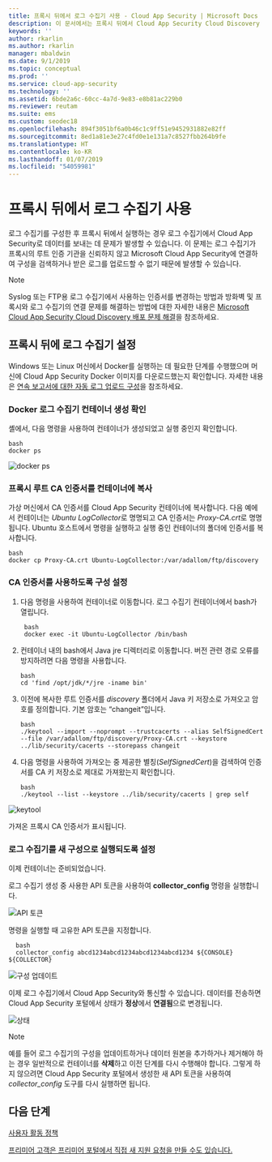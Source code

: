 ```yaml
---
title: 프록시 뒤에서 로그 수집기 사용 - Cloud App Security | Microsoft Docs
description: 이 문서에서는 프록시 뒤에서 Cloud App Security Cloud Discovery 로그 수집기를 사용하는 방법에 대한 정보를 제공합니다.
keywords: ''
author: rkarlin
ms.author: rkarlin
manager: mbaldwin
ms.date: 9/1/2019
ms.topic: conceptual
ms.prod: ''
ms.service: cloud-app-security
ms.technology: ''
ms.assetid: 6bde2a6c-60cc-4a7d-9e83-e8b81ac229b0
ms.reviewer: reutam
ms.suite: ems
ms.custom: seodec18
ms.openlocfilehash: 894f3051bf6a0b46c1c9ff51e9452931882e82ff
ms.sourcegitcommit: 8ed1a81e3e27c4fd0e1e131a7c8527fbb264b9fe
ms.translationtype: HT
ms.contentlocale: ko-KR
ms.lasthandoff: 01/07/2019
ms.locfileid: "54059981"
---
```

# <a name="enable-the-log-collector-behind-a-proxy"></a>프록시 뒤에서 로그 수집기 사용

로그 수집기를 구성한 후 프록시 뒤에서 실행하는 경우 로그 수집기에서 Cloud App Security로 데이터를 보내는 데 문제가 발생할 수 있습니다. 이 문제는 로그 수집기가 프록시의 루트 인증 기관을 신뢰하지 않고 Microsoft Cloud App Security에 연결하여 구성을 검색하거나 받은 로그를 업로드할 수 없기 때문에 발생할 수 있습니다.

>[!NOTE] 
> Syslog 또는 FTP용 로그 수집기에서 사용하는 인증서를 변경하는 방법과 방화벽 및 프록시와 로그 수집기의 연결 문제를 해결하는 방법에 대한 자세한 내용은 [Microsoft Cloud App Security Cloud Discovery 배포 문제 해결](troubleshoot-docker.md)을 참조하세요.
>

## <a name="set-up-the-log-collector-behind-a-proxy"></a>프록시 뒤에 로그 수집기 설정

Windows 또는 Linux 머신에서 Docker를 실행하는 데 필요한 단계를 수행했으며 머신에 Cloud App Security Docker 이미지를 다운로드했는지 확인합니다. 자세한 내용은 [연속 보고서에 대한 자동 로그 업로드 구성](discovery-docker.md)을 참조하세요.

### <a name="validate-docker-log-collector-container-creation"></a>Docker 로그 수집기 컨테이너 생성 확인

셸에서, 다음 명령을 사용하여 컨테이너가 생성되었고 실행 중인지 확인합니다.

    bash
    docker ps


![docker ps](./media/docker-1.png "docker ps")

### <a name="copy-proxy-root-ca-certificate-to-the-container"></a>프록시 루트 CA 인증서를 컨테이너에 복사

가상 머신에서 CA 인증서를 Cloud App Security 컨테이너에 복사합니다. 다음 예에서 컨테이너는 *Ubuntu LogCollector*로 명명되고 CA 인증서는 *Proxy-CA.crt*로 명명됩니다.
Ubuntu 호스트에서 명령을 실행하고 실행 중인 컨테이너의 폴더에 인증서를 복사합니다.

    bash
    docker cp Proxy-CA.crt Ubuntu-LogCollector:/var/adallom/ftp/discovery


### <a name="set-the-configuration-to-work-with-the-ca-certificate"></a>CA 인증서를 사용하도록 구성 설정

1. 다음 명령을 사용하여 컨테이너로 이동합니다. 로그 수집기 컨테이너에서 bash가 열립니다.

        bash
        docker exec -it Ubuntu-LogCollector /bin/bash

2. 컨테이너 내의 bash에서 Java jre 디렉터리로 이동합니다. 버전 관련 경로 오류를 방지하려면 다음 명령을 사용합니다.

       bash
       cd 'find /opt/jdk/*/jre -iname bin'

3. 이전에 복사한 루트 인증서를 *discovery* 폴더에서 Java 키 저장소로 가져오고 암호를 정의합니다. 기본 암호는 “changeit”입니다.

       bash
       ./keytool --import --noprompt --trustcacerts --alias SelfSignedCert --file /var/adallom/ftp/discovery/Proxy-CA.crt --keystore ../lib/security/cacerts --storepass changeit


4. 다음 명령을 사용하여 가져오는 중 제공한 별칭(*SelfSignedCert*)을 검색하여 인증서를 CA 키 저장소로 제대로 가져왔는지 확인합니다.

       bash
       ./keytool --list --keystore ../lib/security/cacerts | grep self


![keytool](./media/docker-2.png "keytool")

가져온 프록시 CA 인증서가 표시됩니다.

### <a name="set-the-log-collector-to-run-with-the-new-configuration"></a>로그 수집기를 새 구성으로 실행되도록 설정

이제 컨테이너는 준비되었습니다. 

로그 수집기 생성 중 사용한 API 토큰을 사용하여 **collector_config** 명령을 실행합니다.

![API 토큰](./media/docker-3.png "API 토큰")

명령을 실행할 때 고유한 API 토큰을 지정합니다.

      bash
      collector_config abcd1234abcd1234abcd1234abcd1234 ${CONSOLE} ${COLLECTOR}


![구성 업데이트](./media/docker-4.png "구성 업데이트")

이제 로그 수집기에서 Cloud App Security와 통신할 수 있습니다. 데이터를 전송하면 Cloud App Security 포털에서 상태가 **정상**에서 **연결됨**으로 변경됩니다.

![상태](./media/docker-5.png "상태")

>[!NOTE]
> 예를 들어 로그 수집기의 구성을 업데이트하거나 데이터 원본을 추가하거나 제거해야 하는 경우 일반적으로 컨테이너를 **삭제**하고 이전 단계를 다시 수행해야 합니다. 그렇게 하지 않으려면 Cloud App Security 포털에서 생성한 새 API 토큰을 사용하여 *collector_config* 도구를 다시 실행하면 됩니다.



 
  
## <a name="next-steps"></a>다음 단계 
[사용자 활동 정책](user-activity-policies.md)   

[프리미어 고객은 프리미어 포털에서 직접 새 지원 요청을 만들 수도 있습니다.](https://premier.microsoft.com/)  
  
  